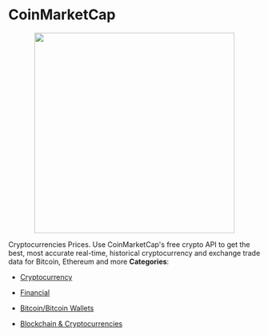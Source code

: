 # CoinMarketCap

<p align="center">
    <img width="400" src="https://raw.githubusercontent.com/awesome-apis/awesome-apis/apis/coinmarketcap/logo_256x256.png" />
</p>


Cryptocurrencies Prices. Use CoinMarketCap's free crypto API to get the best, most accurate real-time, historical cryptocurrency and exchange trade data for Bitcoin, Ethereum and more
**Categories**:

- [Cryptocurrency](https://github/awesome-apis/awesome-apis#cryptocurrency)

- [Financial](https://github/awesome-apis/awesome-apis#financial)

- [Bitcoin/Bitcoin Wallets](https://github/awesome-apis/awesome-apis#bitcoin-bitcoin-wallets)

- [Blockchain & Cryptocurrencies](https://github/awesome-apis/awesome-apis#blockchain-and-cryptocurrencies)



